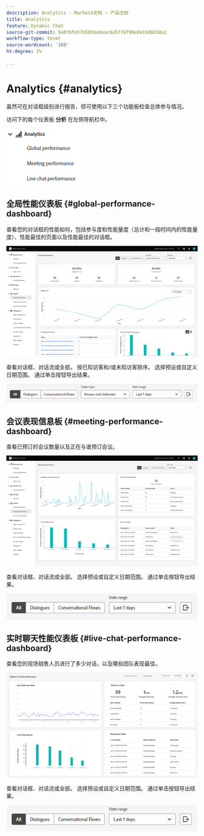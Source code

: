 ```yaml
---
description: Analytics - Marketo文档 — 产品文档
title: Analytics
feature: Dynamic Chat
source-git-commit: 9a8f6fe57b585ba0eac6a577bf99e0419d8818a1
workflow-type: tm+mt
source-wordcount: '168'
ht-degree: 1%

---
```


# Analytics {#analytics}

虽然可在对话框级别进行报告，但可使用以下三个功能板检查总体参与情况。

访问下的每个仪表板 **分析** 在左侧导航栏中。

![](assets/analytics-1.png)

## 全局性能仪表板 {#global-performance-dashboard}

查看您的对话框的性能如何，包括参与度和性能量度（总计和一段时间内的性能量度）、性能最佳的页面以及性能最佳的对话框。

![](assets/analytics-2.png)

查看对话框、对话流或全部。 按已知访客和/或未知访客排序。 选择预设或自定义日期范围。 通过单击按钮导出结果。

![](assets/analytics-3.png)

## 会议表现信息板 {#meeting-performance-dashboard}

查看已预订的会议数量以及正在与谁预订会议。

![](assets/analytics-4.png)

查看对话框、对话流或全部。 选择预设或自定义日期范围。 通过单击按钮导出结果。

![](assets/analytics-5.png)

## 实时聊天性能仪表板 {#live-chat-performance-dashboard}

查看您的现场销售人员进行了多少对话，以及哪些团队表现最佳。

![](assets/analytics-6.png)

查看对话框、对话流或全部。 选择预设或自定义日期范围。 通过单击按钮导出结果。

![](assets/analytics-7.png)
